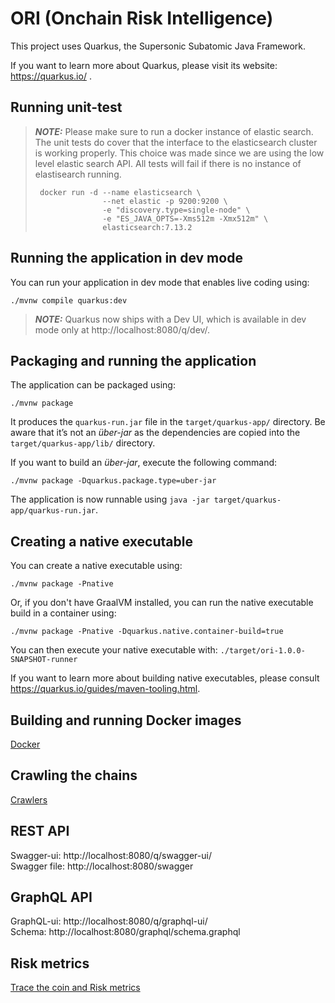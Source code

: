 # ORI (Onchain Risk Intelligence) 

This project uses Quarkus, the Supersonic Subatomic Java Framework.

If you want to learn more about Quarkus, please visit its website: https://quarkus.io/ .

## Running unit-test

> **_NOTE:_**  Please make sure to run a docker instance of elastic search. The unit tests do cover that the interface to the elasticsearch cluster is working properly. This choice was made since we are using the low level elastic search API. All tests will fail if there is no instance of elastisearch running.
> ```shell script
>  docker run -d --name elasticsearch \ 
>                --net elastic -p 9200:9200 \
>                -e "discovery.type=single-node" \
>                -e "ES_JAVA_OPTS=-Xms512m -Xmx512m" \
>                elasticsearch:7.13.2
>  ```

## Running the application in dev mode

You can run your application in dev mode that enables live coding using:
```shell script
./mvnw compile quarkus:dev
```

> **_NOTE:_**  Quarkus now ships with a Dev UI, which is available in dev mode only at http://localhost:8080/q/dev/.

## Packaging and running the application

The application can be packaged using:
```shell script
./mvnw package
```
It produces the `quarkus-run.jar` file in the `target/quarkus-app/` directory.
Be aware that it’s not an _über-jar_ as the dependencies are copied into the `target/quarkus-app/lib/` directory.

If you want to build an _über-jar_, execute the following command:
```shell script
./mvnw package -Dquarkus.package.type=uber-jar
```

The application is now runnable using `java -jar target/quarkus-app/quarkus-run.jar`.

## Creating a native executable

You can create a native executable using: 
```shell script
./mvnw package -Pnative
```

Or, if you don't have GraalVM installed, you can run the native executable build in a container using: 
```shell script
./mvnw package -Pnative -Dquarkus.native.container-build=true
```

You can then execute your native executable with: `./target/ori-1.0.0-SNAPSHOT-runner`

If you want to learn more about building native executables, please consult https://quarkus.io/guides/maven-tooling.html.

## Building and running Docker images

[Docker](src/main/docker/README.md)

## Crawling the chains

[Crawlers](src/main/java/com/syntifi/ori/task/README.md)

## REST API

Swagger-ui: http://localhost:8080/q/swagger-ui/  
Swagger file: http://localhost:8080/swagger

## GraphQL API

GraphQL-ui: http://localhost:8080/q/graphql-ui/  
Schema: http://localhost:8080/graphql/schema.graphql

## Risk metrics 

[Trace the coin and Risk metrics](src/main/java/com/syntifi/ori/service/README.md)
